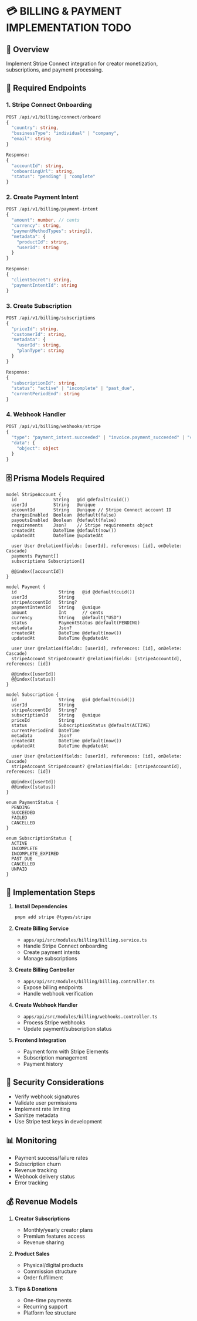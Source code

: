 # 💳 BILLING & PAYMENT IMPLEMENTATION TODO

## 🎯 Overview
Implement Stripe Connect integration for creator monetization, subscriptions, and payment processing.

## 🔧 Required Endpoints

### 1. Stripe Connect Onboarding
```typescript
POST /api/v1/billing/connect/onboard
{
  "country": string,
  "businessType": "individual" | "company",
  "email": string
}

Response:
{
  "accountId": string,
  "onboardingUrl": string,
  "status": "pending" | "complete"
}
```

### 2. Create Payment Intent
```typescript
POST /api/v1/billing/payment-intent
{
  "amount": number, // cents
  "currency": string,
  "paymentMethodTypes": string[],
  "metadata": {
    "productId": string,
    "userId": string
  }
}

Response:
{
  "clientSecret": string,
  "paymentIntentId": string
}
```

### 3. Create Subscription
```typescript
POST /api/v1/billing/subscriptions
{
  "priceId": string,
  "customerId": string,
  "metadata": {
    "userId": string,
    "planType": string
  }
}

Response:
{
  "subscriptionId": string,
  "status": "active" | "incomplete" | "past_due",
  "currentPeriodEnd": string
}
```

### 4. Webhook Handler
```typescript
POST /api/v1/billing/webhooks/stripe
{
  "type": "payment_intent.succeeded" | "invoice.payment_succeeded" | "customer.subscription.updated",
  "data": {
    "object": object
  }
}
```

## 🗄️ Prisma Models Required

```prisma
model StripeAccount {
  id              String   @id @default(cuid())
  userId          String   @unique
  accountId       String   @unique // Stripe Connect account ID
  chargesEnabled  Boolean  @default(false)
  payoutsEnabled  Boolean  @default(false)
  requirements    Json?    // Stripe requirements object
  createdAt       DateTime @default(now())
  updatedAt       DateTime @updatedAt

  user User @relation(fields: [userId], references: [id], onDelete: Cascade)
  payments Payment[]
  subscriptions Subscription[]

  @@index([accountId])
}

model Payment {
  id                String   @id @default(cuid())
  userId            String
  stripeAccountId   String?
  paymentIntentId   String   @unique
  amount            Int      // cents
  currency          String   @default("USD")
  status            PaymentStatus @default(PENDING)
  metadata          Json?
  createdAt         DateTime @default(now())
  updatedAt         DateTime @updatedAt

  user User @relation(fields: [userId], references: [id], onDelete: Cascade)
  stripeAccount StripeAccount? @relation(fields: [stripeAccountId], references: [id])

  @@index([userId])
  @@index([status])
}

model Subscription {
  id                String   @id @default(cuid())
  userId            String
  stripeAccountId   String?
  subscriptionId    String   @unique
  priceId           String
  status            SubscriptionStatus @default(ACTIVE)
  currentPeriodEnd  DateTime
  metadata          Json?
  createdAt         DateTime @default(now())
  updatedAt         DateTime @updatedAt

  user User @relation(fields: [userId], references: [id], onDelete: Cascade)
  stripeAccount StripeAccount? @relation(fields: [stripeAccountId], references: [id])

  @@index([userId])
  @@index([status])
}

enum PaymentStatus {
  PENDING
  SUCCEEDED
  FAILED
  CANCELLED
}

enum SubscriptionStatus {
  ACTIVE
  INCOMPLETE
  INCOMPLETE_EXPIRED
  PAST_DUE
  CANCELLED
  UNPAID
}
```

## 🚀 Implementation Steps

1. **Install Dependencies**
   ```bash
   pnpm add stripe @types/stripe
   ```

2. **Create Billing Service**
   - `apps/api/src/modules/billing/billing.service.ts`
   - Handle Stripe Connect onboarding
   - Create payment intents
   - Manage subscriptions

3. **Create Billing Controller**
   - `apps/api/src/modules/billing/billing.controller.ts`
   - Expose billing endpoints
   - Handle webhook verification

4. **Create Webhook Handler**
   - `apps/api/src/modules/billing/webhooks.controller.ts`
   - Process Stripe webhooks
   - Update payment/subscription status

5. **Frontend Integration**
   - Payment form with Stripe Elements
   - Subscription management
   - Payment history

## 🔐 Security Considerations

- Verify webhook signatures
- Validate user permissions
- Implement rate limiting
- Sanitize metadata
- Use Stripe test keys in development

## 📊 Monitoring

- Payment success/failure rates
- Subscription churn
- Revenue tracking
- Webhook delivery status
- Error tracking

## 💰 Revenue Models

1. **Creator Subscriptions**
   - Monthly/yearly creator plans
   - Premium features access
   - Revenue sharing

2. **Product Sales**
   - Physical/digital products
   - Commission structure
   - Order fulfillment

3. **Tips & Donations**
   - One-time payments
   - Recurring support
   - Platform fee structure
